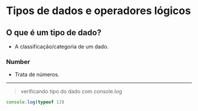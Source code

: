# Tipos de dados e operadores lógicos
## O que é um tipo de dado?
-  A classificação/categoria de um dado.
### Number
- Trata de números.


------------


> verificando tipo do dado com console.log

```javascript
console.log(typeof 13)
```